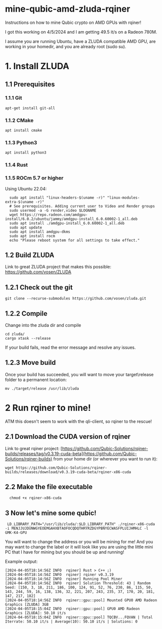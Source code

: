 # mine-qubic-amd-zluda-rqiner
Instructions on how to mine Qubic crypto on AMD GPUs with rqiner!

I got this working on 4/5/2024 and I am getting 49.5 it/s on a Radeon 780M.

I assume you are running Ubuntu, have a ZLUDA compatible AMD GPU, are working in your homedir, and you are already root (sudo su).

# 1. Install ZLUDA
## 1.1 Prerequisites
### 1.1.1 Git
```
apt-get install git-all
```
### 1.1.2 CMake
```
apt install cmake
```
### 1.1.3 Python3
```
apt install python3
```
### 1.1.4 Rust
### 1.1.5 ROCm 5.7 or higher
  Using Ubuntu 22.04:
  ```
    sudo apt install "linux-headers-$(uname -r)" "linux-modules-extra-$(uname -r)"
    # See prerequisites. Adding current user to Video and Render groups
    sudo usermod -a -G render,video $LOGNAME
    wget https://repo.radeon.com/amdgpu-install/6.0.2/ubuntu/jammy/amdgpu-install_6.0.60002-1_all.deb
    sudo apt install ./amdgpu-install_6.0.60002-1_all.deb
    sudo apt update
    sudo apt install amdgpu-dkms
    sudo apt install rocm
    echo "Please reboot system for all settings to take effect."
  ```

## 1.2 Build ZLUDA
  Link to great ZLUDA project that makes this possible: https://github.com/vosen/ZLUDA
## 1.2.1 Check out the git
  ```git clone --recurse-submodules https://github.com/vosen/zluda.git```
## 1.2.2 Compile
  Change into the zluda dir and compile
  ```
  cd zluda/
  cargo xtask --release
  ```
If your build fails, read the error message and resolve any issues.

## 1.2.3 Move build
Once your build has succeeded, you will want to move your target\release folder to a permanent location:
```
mv ./target/release /usr/lib/zluda
 ```

# 2 Run rqiner to mine!
  ATM this doesn't seem to work with the qli-client, so rqiner to the rescue!

## 2.1 Download the CUDA version of rqiner
 Link to great rqiner project: [https://github.com/Qubic-Solutions/rqiner-builds/releases/tag/v0.3.19-cuda-beta](https://github.com/Qubic-Solutions/rqiner-builds)
from your home dir (or wherever you want to run it):
```
wget https://github.com/Qubic-Solutions/rqiner-builds/releases/download/v0.3.19-cuda-beta/rqiner-x86-cuda
 ```

## 2.2 Make the file executable 
```
  chmod +x rqiner-x86-cuda
```

## 3 Now let's mine some qubic!
```
 LD_LIBRARY_PATH="/usr/lib/zluda/:$LD_LIBRARY_PATH" ./rqiner-x86-cuda -i MENJJUJDUNWGYEOEMGAHXBTAOFOCQDQTHRYRZDGYPBNYECWASFPLUIJHMHLC -l GMK-K4-GPU
 ```

You will want to change the address or you will be mining for me!  And you may want to change the label or it will look like you are using the little mini PC that I have for mining but you should be up and running!

Example output:
```
[2024-04-05T18:14:56Z INFO  rqiner] Rust > C++ ;)
[2024-04-05T18:14:56Z INFO  rqiner] rqiner v0.3.19
[2024-04-05T18:14:56Z INFO  rqiner] Running Pool Miner
[2024-04-05T18:14:56Z INFO  rqiner] Solution Threshold: 43 | Random Seed: [150, 3, 18, 211, 186, 100, 124, 91, 52, 76, 230, 86, 115, 50, 143, 244, 59, 16, 138, 136, 32, 221, 207, 243, 235, 37, 170, 20, 181, 147, 217, 182]
[2024-04-05T18:14:56Z INFO  rqiner::gpu::pool] Mounted GPU0 AMD Radeon Graphics [ZLUDA] 3GB
[2024-04-05T18:15:04Z INFO  rqiner::gpu::pool] GPU0 AMD Radeon Graphics [ZLUDA]: 50.10 it/s
[2024-04-05T18:15:04Z INFO  rqiner::gpu::pool] TQCBV...FQVAN | Total Iterrate: 50.10 it/s | Average(10): 50.10 it/s | Solutions: 0
```
